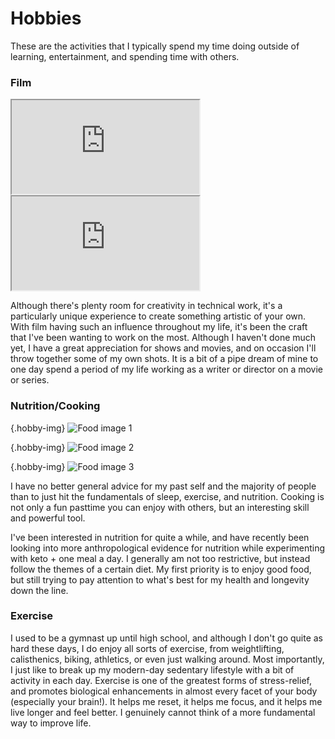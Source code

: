 # Hobbies

These are the activities that I typically spend my time doing outside of
learning, entertainment, and spending time with others.

### Film

<iframe class="hobby-embed" src="https://www.youtube.com/embed/5GuVyhStv6g" allow="fullscreen;"></iframe>
<iframe class="hobby-embed" src="https://www.youtube.com/embed/1SAEJwkoyx0" allow="fullscreen;"></iframe>

Although there's plenty room for creativity in technical work, it's a particularly unique experience
to create something artistic of your own. With film having such an influence throughout
my life, it's been the craft that I've been wanting to work on the most. Although I
haven't done much yet, I have a great appreciation for shows and movies, and on occasion
I'll throw together some of my own shots. It is a bit of a pipe dream of mine to one day
spend a period of my life working as a writer or director on a movie or series.

### Nutrition/Cooking

{.hobby-img}
![Food image 1](static/images/keto.jpg)

{.hobby-img}
![Food image 2](static/images/lunch.jpg)

{.hobby-img}
![Food image 3](static/images/vegan.jpg)

I have no better general advice for my past self and the majority of people than to
just hit the fundamentals of sleep, exercise, and nutrition. Cooking is not only
a fun pasttime you can enjoy with others, but an interesting skill and powerful tool.

I've been interested in nutrition for quite a while, and have recently been looking into
more anthropological evidence for nutrition while experimenting with keto + one meal a day.
I generally am not too restrictive, but instead follow the themes of a certain diet. My
first priority is to enjoy good food, but still trying to pay attention to what's best for my
health and longevity down the line.

### Exercise

I used to be a gymnast up until high school, and although I don't go quite as hard these days,
I do enjoy all sorts of exercise, from weightlifting, calisthenics, biking, athletics, or even just walking around.
Most importantly, I just like to break up my modern-day sedentary lifestyle with a bit of activity in each day.
Exercise is one of the greatest forms of stress-relief, and promotes biological enhancements in almost every
facet of your body (especially your brain!). It helps me reset, it helps me focus, and it helps me live 
longer and feel better. I genuinely cannot think of a more fundamental way to improve life.